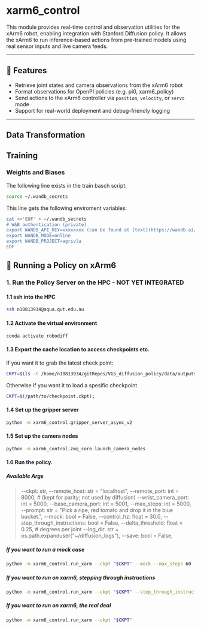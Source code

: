 # xarm6_control

This module provides real-time control and observation utilities for the xArm6 robot, enabling integration with Stanford Diffusion policy. It allows the xArm6 to run inference-based actions from pre-trained models using real sensor inputs and live camera feeds.

---

## 🔧 Features

- Retrieve joint states and camera observations from the xArm6 robot
- Format observations for OpenPI policies (e.g. pi0, xarm6_policy)
- Send actions to the xArm6 controller via `position`, `velocity`, or `servo` mode
- Support for real-world deployment and debug-friendly logging

---

## Data Transformation

## Training


### Weights and Biases
The following line exists in the train basch script:
```bash
source ~/.wandb_secrets
```

This line gets the following enviroment variables:

```bash
cat <<'EOF' > ~/.wandb_secrets
# W&B authentication (private)
export WANDB_API_KEY=xxxxxxxx (can be found at [text](https://wandb.ai/authorize))
export WANDB_MODE=online
export WANDB_PROJECT=agrivla
EOF
```

## 🚀 Running a Policy on xArm6

### 1. Run the Policy Server on the HPC - NOT YET INTEGRATED

#### 1.1 ssh into the HPC

```bash
ssh n10813934@aqua.qut.edu.au
```

#### 1.2 Activate the virtual environment

```bash
conda activate robodiff
```

#### 1.3 Export the cache location to access checkpoints etc.

If you want it to grab the latest check point:
```bash
CKPT=$(ls -t /home/n10813934/gitRepos/VGS_diffusion_policy/data/outputs/2025.09.07/15.13.59_train_xarm6_diffusion_unet_image_pretrained_real_xarm_image/checkpoints/*.ckpt 2>/dev/null | head -n 1);
```

Otherwise if you want it to load a spesific checkpoint
 ```bash
CKPT=$(/path/to/checkpoint.ckpt);
```

#### 1.4 Set up the gripper server
```bash
python -m xarm6_control.gripper_server_async_v2
```
#### 1.5 Set up the camera nodes
```bash
python -m xarm6_control.zmq_core.launch_camera_nodes
```
#### 1.6 Run the policy.

##### Available Args
> --ckpt: str,
> --remote_host: str = "localhost",
> --remote_port: int = 8000,              # (kept for parity; not used by diffusion)
> --wrist_camera_port: int = 5000,
> --base_camera_port: int = 5001,
> --max_steps: int = 5000,
> --prompt: str = "Pick a ripe, red tomato and drop it in the blue bucket.",
> --mock: bool = False,
> --control_hz: float = 30.0,
> --step_through_instructions: bool = False,
> --delta_threshold: float = 0.25,        # degrees per joint
> --log_dir: str = os.path.expanduser("~/diffusion_logs"),
> --save: bool = False,

##### If you want to run a mock case

```bash
python -m xarm6_control.run_xarm --ckpt "$CKPT" --mock --max_steps 60 --step_through_instructions
```

##### If you want to run on xarm6, stepping through instructions

```bash
python -m xarm6_control.run_xarm --ckpt "$CKPT" --step_through_instructions
```

##### If you want to run on xarm6, the real deal

```bash
python -m xarm6_control.run_xarm --ckpt "$CKPT"
```